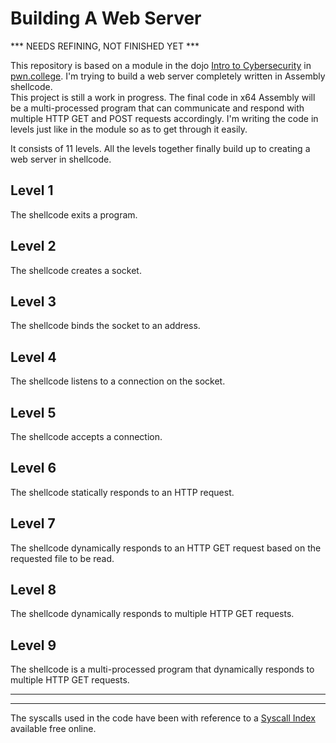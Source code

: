 # Building A Web Server

*** NEEDS REFINING, NOT FINISHED YET *** 

This repository is based on a module in the dojo [Intro to Cybersecurity](https://pwn.college/intro-to-cybersecurity/) in [pwn.college](pwn.college). I'm trying to build a web server completely written in Assembly shellcode.<br>
This project is still a work in progress. The final code in x64 Assembly will be a multi-processed program that can communicate and respond with multiple HTTP GET and POST requests accordingly.
I'm writing the code in levels just like in the module so as to get through it easily.

It consists of 11 levels. All the levels together finally build up to creating a web server in shellcode.

## Level 1
The shellcode exits a program.

## Level 2
The shellcode creates a socket.

## Level 3
The shellcode binds the socket to an address.

## Level 4
The shellcode listens to a connection on the socket.

## Level 5
The shellcode accepts a connection.

## Level 6
The shellcode statically responds to an HTTP request.

## Level 7
The shellcode dynamically responds to an HTTP GET request based on the requested file to be read.

## Level 8
The shellcode dynamically responds to multiple HTTP GET requests.

## Level 9
The shellcode is a multi-processed program that dynamically responds to multiple HTTP GET requests.


------
------
The syscalls used in the code have been with reference to a [Syscall Index](https://x64.syscall.sh/) available free online.
